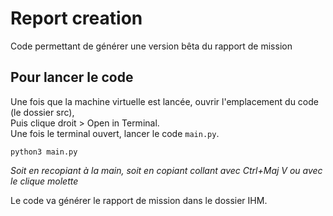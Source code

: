 # Report creation

Code permettant de générer une version bêta du rapport de mission


## Pour lancer le code
Une fois que la machine virtuelle est lancée, ouvrir l'emplacement du code (le dossier src),  
Puis clique droit > Open in Terminal.  
Une fois le terminal ouvert, lancer le code `main.py`.
```
python3 main.py
```
*Soit en recopiant à la main, soit en copiant collant avec Ctrl+Maj V ou avec le clique molette*


Le code va générer le rapport de mission dans le dossier IHM.  

